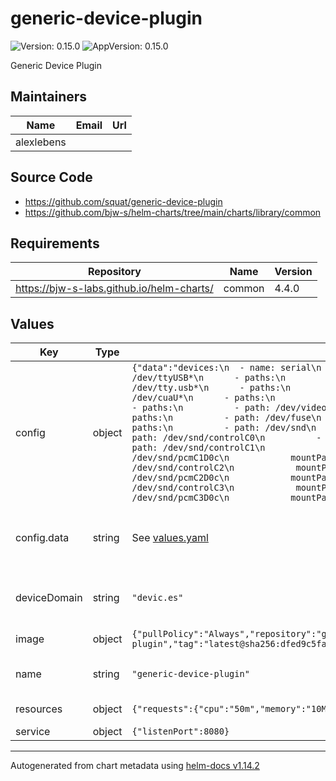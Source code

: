 # generic-device-plugin

![Version: 0.15.0](https://img.shields.io/badge/Version-0.15.0-informational?style=flat-square) ![AppVersion: 0.15.0](https://img.shields.io/badge/AppVersion-0.15.0-informational?style=flat-square)

Generic Device Plugin

## Maintainers

| Name | Email | Url |
| ---- | ------ | --- |
| alexlebens |  |  |

## Source Code

* <https://github.com/squat/generic-device-plugin>
* <https://github.com/bjw-s/helm-charts/tree/main/charts/library/common>

## Requirements

| Repository | Name | Version |
|------------|------|---------|
| https://bjw-s-labs.github.io/helm-charts/ | common | 4.4.0 |

## Values

| Key | Type | Default | Description |
|-----|------|---------|-------------|
| config | object | `{"data":"devices:\n  - name: serial\n    groups:\n      - paths:\n          - path: /dev/ttyUSB*\n      - paths:\n          - path: /dev/ttyACM*\n      - paths:\n          - path: /dev/tty.usb*\n      - paths:\n          - path: /dev/cu.*\n      - paths:\n          - path: /dev/cuaU*\n      - paths:\n          - path: /dev/rfcomm*\n  - name: video\n    groups:\n      - paths:\n          - path: /dev/video0\n  - name: fuse\n    groups:\n      - count: 10\n        paths:\n          - path: /dev/fuse\n  - name: audio\n    groups:\n      - count: 10\n        paths:\n          - path: /dev/snd\n  - name: capture\n    groups:\n      - paths:\n          - path: /dev/snd/controlC0\n          - path: /dev/snd/pcmC0D0c\n      - paths:\n          - path: /dev/snd/controlC1\n            mountPath: /dev/snd/controlC0\n          - path: /dev/snd/pcmC1D0c\n            mountPath: /dev/snd/pcmC0D0c\n      - paths:\n          - path: /dev/snd/controlC2\n            mountPath: /dev/snd/controlC0\n          - path: /dev/snd/pcmC2D0c\n            mountPath: /dev/snd/pcmC0D0c\n      - paths:\n          - path: /dev/snd/controlC3\n            mountPath: /dev/snd/controlC0\n          - path: /dev/snd/pcmC3D0c\n            mountPath: /dev/snd/pcmC0D0c\n","enabled":true}` | Config map |
| config.data | string | See [values.yaml](./values.yaml) | generic-device-plugin config file [[ref]](https://github.com/squat/generic-device-plugin#usage) |
| deviceDomain | string | `"devic.es"` | Domain used by devices for identifcation |
| image | object | `{"pullPolicy":"Always","repository":"ghcr.io/squat/generic-device-plugin","tag":"latest@sha256:dfed9c5fa93385719ef25eb5e88e5a06bd8748519b6a26ed2c9a2529d1c4f88c"}` | Default image |
| name | string | `"generic-device-plugin"` | Name override of release |
| resources | object | `{"requests":{"cpu":"50m","memory":"10Mi"}}` | Default resources |
| service | object | `{"listenPort":8080}` | Service port |

----------------------------------------------
Autogenerated from chart metadata using [helm-docs v1.14.2](https://github.com/norwoodj/helm-docs/releases/v1.14.2)
